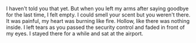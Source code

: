 I haven't told you that yet. But when you left my arms after saying goodbye for the last time, I felt empty. I could smell your scent but you weren't there. It was painful, my heart was burning like fire. Hollow, like there was nothing inside. I left tears as you passed the security control and faded in front of my eyes. I stayed there for a while and sat at the airport.